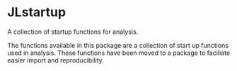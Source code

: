 # JLstartup
A collection of startup functions for analysis.

The functions available in this package are a collection of start up functions used in analysis. These functions have been 
moved to a package to faciliate easier import and reproducibility. 
